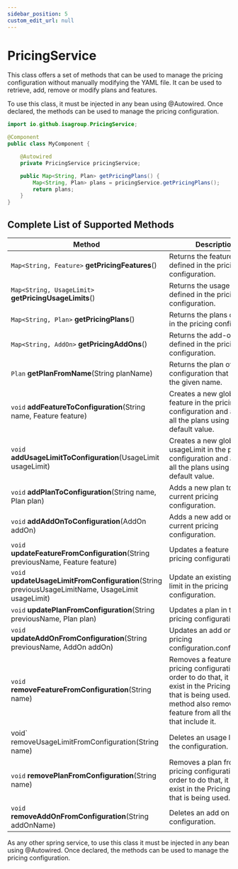 ```yaml
---
sidebar_position: 5
custom_edit_url: null
---
```


# PricingService

This class offers a set of methods that can be used to manage the pricing configuration without manually modifying the YAML file. It can be used to retrieve, add, remove or modify plans and features.

To use this class, it must be injected in any bean using @Autowired. Once declared, the methods can be used to manage the pricing configuration.

```java
import io.github.isagroup.PricingService;

@Component
public class MyComponent {

    @Autowired
    private PricingService pricingService;

    public Map<String, Plan> getPricingPlans() {
        Map<String, Plan> plans = pricingService.getPricingPlans();
        return plans;
    }
}
```
## Complete List of Supported Methods

| **Method**                                                                                   | **Description**                                                                                                                                                                                        |
| -------------------------------------------------------------------------------------------- | ------------------------------------------------------------------------------------------------------------------------------------------------------------------------------------------------------ |
| `Map<String, Feature>` **getPricingFeatures**()                                                        | Returns the features defined in the pricing configuration.                                                                                                                                      |
| `Map<String, UsageLimit>` **getPricingUsageLimits**()                                                        | Returns the usage limits defined in the pricing configuration.                                                                                                                                      |
| `Map<String, Plan>` **getPricingPlans**()                                                        | Returns the plans defined in the pricing configuration.                                                                                                                                      |
| `Map<String, AddOn>` **getPricingAddOns**()                                                        | Returns the add-ons defined in the pricing configuration.                                                                                                                                      |
| `Plan` **getPlanFromName**(String planName)                                                        | Returns the plan of the configuration that matchs the given name.                                                                                                                                      |
| `void` **addFeatureToConfiguration**(String name, Feature feature)                                 | Creates a new global feature in the pricing configuration and adds it to all the plans using its default value.                                                                                        |
| `void` **addUsageLimitToConfiguration**(UsageLimit usageLimit)                                     | Creates a new global usageLimit in the pricing configuration and adds it to all the plans using its default value.                                                                                     |
| `void` **addPlanToConfiguration**(String name, Plan plan)                                          | Adds a new plan to the current pricing configuration.                                                                                                                                                  |
| `void` **addAddOnToConfiguration**(AddOn addOn)                                                    | Adds a new add on to the current pricing configuration.                                                                                                                                                |
| `void` **updateFeatureFromConfiguration**(String previousName, Feature feature)                    | Updates a feature in the pricing configuration.                                                                                                                                                        |
| `void` **updateUsageLimitFromConfiguration**(String previousUsageLimitName, UsageLimit usageLimit) | Update an existing usage limit in the pricing configuration.                                                                                                                                           |
| `void` **updatePlanFromConfiguration**(String previousName, Plan plan)                             | Updates a plan in the pricing configuration.                                                                                                                                                           |
| `void` **updateAddOnFromConfiguration**(String previousName, AddOn addOn)                          | Updates an add on of the pricing configuration.configuration.                                                                                                                                          |
| `void` **removeFeatureFromConfiguration**(String name)                                             | Removes a feature from the pricing configuration. In order to do that, it must exist in the PricingContext that is being used. The method also removes the feature from all the plans that include it. |     |
| void` removeUsageLimitFromConfiguration(String name)                                          | Deletes an usage limit from the configuration.                                                                                                                                                         |
| `void` **removePlanFromConfiguration**(String name)                                                | Removes a plan from the pricing configuration. In order to do that, it must exist in the PricingContext that is being used.                                                                            |
| `void` **removeAddOnFromConfiguration**(String addOnName)                                          | Deletes an add on from the configuration.                                                                                                                                                              |

As any other spring service, to use this class it must be injected in any bean using @Autowired. Once declared, the methods can be used to manage the pricing configuration.